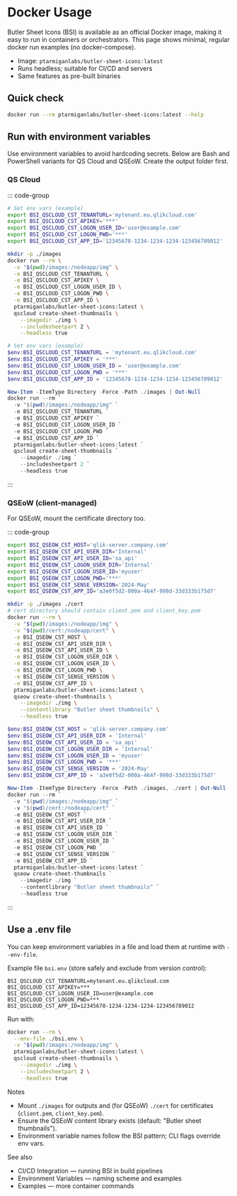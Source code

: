 # Docker Usage

Butler Sheet Icons (BSI) is available as an official Docker image, making it easy to run in containers or orchestrators. This page shows minimal, regular docker run examples (no docker-compose).

- Image: `ptarmiganlabs/butler-sheet-icons:latest`
- Runs headless; suitable for CI/CD and servers
- Same features as pre-built binaries

## Quick check

```bash
docker run --rm ptarmiganlabs/butler-sheet-icons:latest --help
```

## Run with environment variables

Use environment variables to avoid hardcoding secrets. Below are Bash and PowerShell variants for QS Cloud and QSEoW. Create the output folder first.

### QS Cloud

::: code-group

```bash [Bash]
# Set env vars (example)
export BSI_QSCLOUD_CST_TENANTURL='mytenant.eu.qlikcloud.com'
export BSI_QSCLOUD_CST_APIKEY='***'
export BSI_QSCLOUD_CST_LOGON_USER_ID='user@example.com'
export BSI_QSCLOUD_CST_LOGON_PWD='***'
export BSI_QSCLOUD_CST_APP_ID='12345678-1234-1234-1234-123456789012'

mkdir -p ./images
docker run --rm \
  -v "$(pwd)/images:/nodeapp/img" \
  -e BSI_QSCLOUD_CST_TENANTURL \
  -e BSI_QSCLOUD_CST_APIKEY \
  -e BSI_QSCLOUD_CST_LOGON_USER_ID \
  -e BSI_QSCLOUD_CST_LOGON_PWD \
  -e BSI_QSCLOUD_CST_APP_ID \
  ptarmiganlabs/butler-sheet-icons:latest \
  qscloud create-sheet-thumbnails \
    --imagedir ./img \
    --includesheetpart 2 \
    --headless true
```

```powershell [PowerShell]
# Set env vars (example)
$env:BSI_QSCLOUD_CST_TENANTURL = 'mytenant.eu.qlikcloud.com'
$env:BSI_QSCLOUD_CST_APIKEY = '***'
$env:BSI_QSCLOUD_CST_LOGON_USER_ID = 'user@example.com'
$env:BSI_QSCLOUD_CST_LOGON_PWD = '***'
$env:BSI_QSCLOUD_CST_APP_ID = '12345678-1234-1234-1234-123456789012'

New-Item -ItemType Directory -Force -Path ./images | Out-Null
docker run --rm `
  -v "$(pwd)/images:/nodeapp/img" `
  -e BSI_QSCLOUD_CST_TENANTURL `
  -e BSI_QSCLOUD_CST_APIKEY `
  -e BSI_QSCLOUD_CST_LOGON_USER_ID `
  -e BSI_QSCLOUD_CST_LOGON_PWD `
  -e BSI_QSCLOUD_CST_APP_ID `
  ptarmiganlabs/butler-sheet-icons:latest `
  qscloud create-sheet-thumbnails `
    --imagedir ./img `
    --includesheetpart 2 `
    --headless true
```

:::

### QSEoW (client-managed)

For QSEoW, mount the certificate directory too.

::: code-group

```bash [Bash]
export BSI_QSEOW_CST_HOST='qlik-server.company.com'
export BSI_QSEOW_CST_API_USER_DIR='Internal'
export BSI_QSEOW_CST_API_USER_ID='sa_api'
export BSI_QSEOW_CST_LOGON_USER_DIR='Internal'
export BSI_QSEOW_CST_LOGON_USER_ID='myuser'
export BSI_QSEOW_CST_LOGON_PWD='***'
export BSI_QSEOW_CST_SENSE_VERSION='2024-May'
export BSI_QSEOW_CST_APP_ID='a3e0f5d2-000a-464f-998d-33d333b175d7'

mkdir -p ./images ./cert
# cert directory should contain client.pem and client_key.pem
docker run --rm \
  -v "$(pwd)/images:/nodeapp/img" \
  -v "$(pwd)/cert:/nodeapp/cert" \
  -e BSI_QSEOW_CST_HOST \
  -e BSI_QSEOW_CST_API_USER_DIR \
  -e BSI_QSEOW_CST_API_USER_ID \
  -e BSI_QSEOW_CST_LOGON_USER_DIR \
  -e BSI_QSEOW_CST_LOGON_USER_ID \
  -e BSI_QSEOW_CST_LOGON_PWD \
  -e BSI_QSEOW_CST_SENSE_VERSION \
  -e BSI_QSEOW_CST_APP_ID \
  ptarmiganlabs/butler-sheet-icons:latest \
  qseow create-sheet-thumbnails \
    --imagedir ./img \
    --contentlibrary "Butler sheet thumbnails" \
    --headless true
```

```powershell [PowerShell]
$env:BSI_QSEOW_CST_HOST = 'qlik-server.company.com'
$env:BSI_QSEOW_CST_API_USER_DIR = 'Internal'
$env:BSI_QSEOW_CST_API_USER_ID = 'sa_api'
$env:BSI_QSEOW_CST_LOGON_USER_DIR = 'Internal'
$env:BSI_QSEOW_CST_LOGON_USER_ID = 'myuser'
$env:BSI_QSEOW_CST_LOGON_PWD = '***'
$env:BSI_QSEOW_CST_SENSE_VERSION = '2024-May'
$env:BSI_QSEOW_CST_APP_ID = 'a3e0f5d2-000a-464f-998d-33d333b175d7'

New-Item -ItemType Directory -Force -Path ./images, ./cert | Out-Null
docker run --rm `
  -v "$(pwd)/images:/nodeapp/img" `
  -v "$(pwd)/cert:/nodeapp/cert" `
  -e BSI_QSEOW_CST_HOST `
  -e BSI_QSEOW_CST_API_USER_DIR `
  -e BSI_QSEOW_CST_API_USER_ID `
  -e BSI_QSEOW_CST_LOGON_USER_DIR `
  -e BSI_QSEOW_CST_LOGON_USER_ID `
  -e BSI_QSEOW_CST_LOGON_PWD `
  -e BSI_QSEOW_CST_SENSE_VERSION `
  -e BSI_QSEOW_CST_APP_ID `
  ptarmiganlabs/butler-sheet-icons:latest `
  qseow create-sheet-thumbnails `
    --imagedir ./img `
    --contentlibrary "Butler sheet thumbnails" `
    --headless true
```

:::

## Use a .env file

You can keep environment variables in a file and load them at runtime with `--env-file`.

Example file `bsi.env` (store safely and exclude from version control):

```env
BSI_QSCLOUD_CST_TENANTURL=mytenant.eu.qlikcloud.com
BSI_QSCLOUD_CST_APIKEY=***
BSI_QSCLOUD_CST_LOGON_USER_ID=user@example.com
BSI_QSCLOUD_CST_LOGON_PWD=***
BSI_QSCLOUD_CST_APP_ID=12345678-1234-1234-1234-123456789012
```

Run with:

```bash
docker run --rm \
  --env-file ./bsi.env \
  -v "$(pwd)/images:/nodeapp/img" \
  ptarmiganlabs/butler-sheet-icons:latest \
  qscloud create-sheet-thumbnails \
    --imagedir ./img \
    --includesheetpart 2 \
    --headless true
```

Notes

- Mount `./images` for outputs and (for QSEoW) `./cert` for certificates (`client.pem`, `client_key.pem`).
- Ensure the QSEoW content library exists (default: "Butler sheet thumbnails").
- Environment variable names follow the BSI pattern; CLI flags override env vars.

See also

- CI/CD Integration — running BSI in build pipelines
- Environment Variables — naming scheme and examples
- Examples — more container commands
